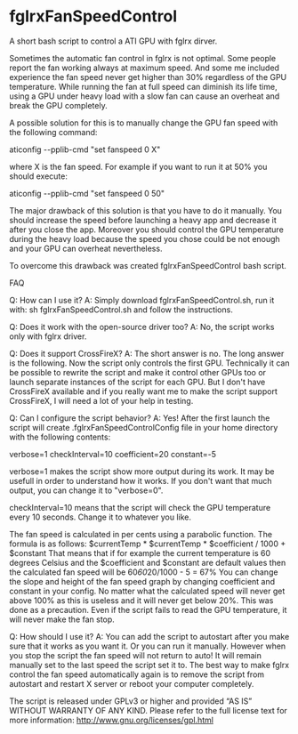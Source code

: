 fglrxFanSpeedControl
====================

A short bash script to control a ATI GPU with fglrx dirver.

Sometimes the automatic fan control in fglrx is not optimal. Some people report the fan working always at maximum speed. And some me included experience the fan speed never get higher than 30% regardless of the GPU temperature. While running the fan at full speed can diminish its life time, using a GPU under heavy load with a slow fan can cause an overheat and break the GPU completely.

A possible solution for this is to manually change the GPU fan speed with the following command:

aticonfig --pplib-cmd "set fanspeed 0 X"

where X is the fan speed. For example if you want to run it at 50% you should execute:

aticonfig --pplib-cmd "set fanspeed 0 50"

The major drawback of this solution is that you have to do it manually. You should increase the speed before launching a heavy app and decrease it after you close the app. Moreover you should control the GPU temperature during the heavy load because the speed you chose could be not enough and your GPU can overheat nevertheless.

To overcome this drawback was created fglrxFanSpeedControl bash script.

FAQ

Q: How can I use it?
A: Simply download fglrxFanSpeedControl.sh, run it with:
sh fglrxFanSpeedControl.sh
and follow the instructions.

Q: Does it work with the open-source driver too?
A: No, the script works only with fglrx driver.

Q: Does it support CrossFireX?
A: The short answer is no. The long answer is the following. Now the script only controls the first GPU. Technically it can be possible to rewrite the script and make it control other GPUs too or launch separate instances of the script for each GPU. But I don't have CrossFireX available and if you really want me to make the script support CrossFireX, I will need a lot of your help in testing.

Q: Can I configure the script behavior?
A: Yes! After the first launch the script will create .fglrxFanSpeedControlConfig file in your home directory with the following contents:

verbose=1
checkInterval=10
coefficient=20
constant=-5


verbose=1 makes the script show more output during its work. It may be usefull in order to understand how it works. If you don't want that much output, you can change it to "verbose=0".

checkInterval=10 means that the script will check the GPU temperature every 10 seconds. Change it to whatever you like.

The fan speed is calculated in per cents using a parabolic function. The formula is as follows:
$currentTemp * $currentTemp * $coefficient / 1000 + $constant
That means that if for example the current temperature is 60 degrees Celsius and the $coefficient and $constant are default values then the calculated fan speed will be
60*60*20/1000 - 5 = 67%
You can change the slope and height of the fan speed graph by changing coefficient and constant in your config. No matter what the calculated speed will never get above 100% as this is useless and it will never get below 20%. This was done as a precaution. Even if the script fails to read the GPU temperature, it will never make the fan stop.

Q: How should I use it?
A: You can add the script to autostart after you make sure that it works as you want it. Or you can run it manually. However when you stop the script the fan speed will not return to auto! It will remain manually set to the last speed the script set it to. The best way to make fglrx control the fan speed automatically again is to remove the script from autostart and restart X server or reboot your computer completely.

The script is released under GPLv3 or higher and provided “AS IS” WITHOUT WARRANTY OF ANY KIND. Please refer to the full license text for more information:
http://www.gnu.org/licenses/gpl.html
